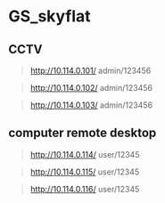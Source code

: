 # GS_skyflat

## CCTV

> http://10.114.0.101/ admin/123456 

> http://10.114.0.102/ admin/123456 

> http://10.114.0.103/ admin/123456

## computer remote desktop

> http://10.114.0.114/ user/12345

> http://10.114.0.115/ user/12345

> http://10.114.0.116/ user/12345
